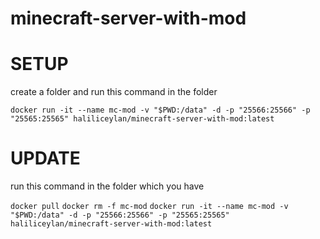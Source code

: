 # minecraft-server-with-mod

# SETUP
create a folder and run this command in the folder

`docker run -it --name mc-mod -v "$PWD:/data" -d -p "25566:25566" -p "25565:25565" haliliceylan/minecraft-server-with-mod:latest`

# UPDATE

run this command in the folder which you have

`docker pull`
`docker rm -f mc-mod`
`docker run -it --name mc-mod -v "$PWD:/data" -d -p "25566:25566" -p "25565:25565" haliliceylan/minecraft-server-with-mod:latest`